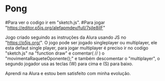 # Pong

#Para ver o codigo ir em "sketch.js".
#Para jogar "https://editor.p5js.org/alefapmdev/full/7sjIe8ilF"

Jogo criado seguindo as instruções da Alura usando JS no "https://p5js.org/".
O jogo pode ser jogado singleplayer ou multiplayer, ele esta defaut single player,
para jogar multiplayer é preciso ir no codigo "sketch.js" na "function draw" e comentar( // )
o "movimentaRaqueteOponente();" e também descomentar o "multiplayer", o segundo jogador usa as teclas (W) para cima e (S) para baixo.

Aprendi na Alura e estou bem satisfeito com minha evolução.
